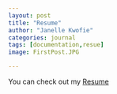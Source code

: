 ```yaml
---
layout: post
title: "Resume"
author: "Janelle Kwofie"
categories: journal
tags: [documentation,resue]
image: FirstPost.JPG

---
```


You can check out my [Resume](assets/img/Resume.pdf) 
